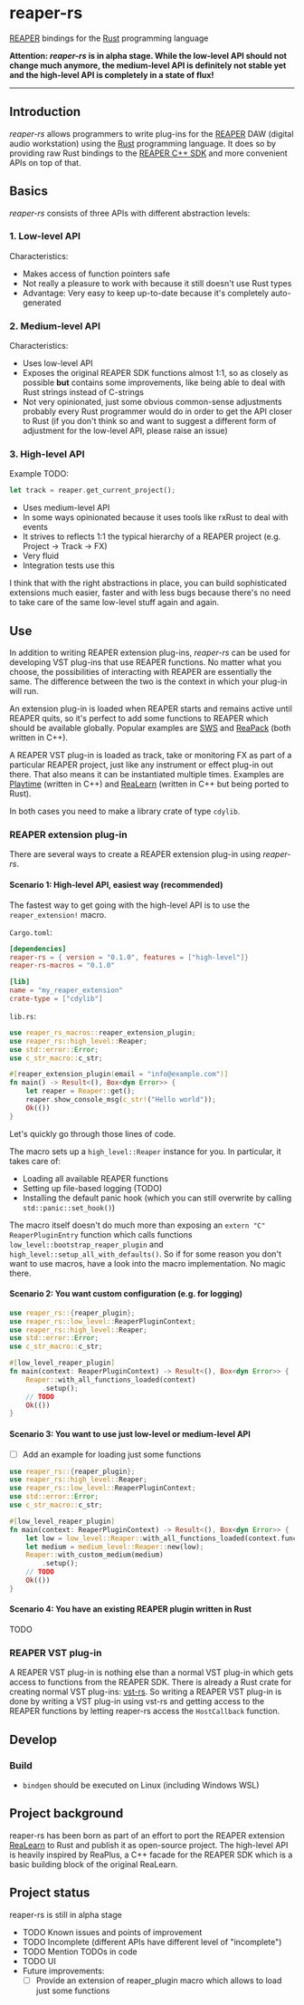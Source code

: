 # reaper-rs

[REAPER](https://www.reaper.fm/) bindings for the [Rust](https://www.rust-lang.org/) programming language

**Attention: *reaper-rs* is in alpha stage. While the low-level API should not change much anymore, the medium-level
API is definitely not stable yet and the high-level API is completely in a state of flux!**

---

## Introduction

*reaper-rs* allows programmers to write plug-ins for the [REAPER](https://www.reaper.fm/) DAW 
(digital audio workstation) using the  [Rust](https://www.rust-lang.org/) programming 
language. It does so by providing raw Rust bindings to the 
[REAPER C++ SDK](https://www.reaper.fm/sdk/plugin/plugin.php) and more convenient APIs on top of that.

## Basics

*reaper-rs* consists of three APIs with different abstraction levels:

### 1. Low-level API

Characteristics:
- Makes access of function pointers safe
- Not really a pleasure to work with because it still doesn't use Rust types
- Advantage: Very easy to keep up-to-date because it's completely auto-generated

### 2. Medium-level API

Characteristics:
- Uses low-level API
- Exposes the original REAPER SDK functions almost 1:1, so as closely as possible **but** contains 
  some improvements, like being able to deal with Rust strings instead of C-strings
- Not very opinionated, just some obvious common-sense adjustments probably every Rust programmer
  would do in order to get the API closer to Rust (if you don't think so and want to suggest a
  different form of adjustment for the low-level API, please raise an issue)
   
### 3. High-level API

Example TODO:
```rust
let track = reaper.get_current_project();
```

- Uses medium-level API
- In some ways opinionated because it uses tools like rxRust to deal with events
- It strives to reflects 1:1 the typical hierarchy of a REAPER project
  (e.g. Project → Track → FX)   
- Very fluid
- Integration tests use this

I think that with the right abstractions in place, you can build sophisticated extensions much
easier, faster and with less bugs because there's no need to take care of the same low-level
stuff again and again.
    
## Use

In addition to writing REAPER extension plug-ins, *reaper-rs* can be used for developing VST plug-ins that use REAPER 
functions. No matter what you choose, the possibilities of interacting with REAPER are essentially the same. The
difference between the two is the context in which your plug-in will run.

An extension plug-in is loaded when REAPER starts and remains active until REAPER quits, so it's perfect to add
some functions to REAPER which should be available globally. Popular examples are 
[SWS](https://www.sws-extension.org/) and [ReaPack](https://reapack.com/) (both written in C++).

A REAPER VST plug-in is loaded as track, take or monitoring FX as part of a particular REAPER project, just like 
any instrument or effect plug-in out there. That also means it can be instantiated multiple times. Examples are 
[Playtime](https://www.helgoboss.org/projects/playtime/) (written in C++) and 
[ReaLearn](https://www.helgoboss.org/projects/realearn/) (written in C++ but being ported to Rust).

In both cases you need to make a library crate of type `cdylib`.

### REAPER extension plug-in

There are several ways to create a REAPER extension plug-in using *reaper-rs*.


#### Scenario 1: High-level API, easiest way (recommended)

The fastest way to get going with the high-level API is to use the `reaper_extension!` macro.

`Cargo.toml`:
```toml
[dependencies]
reaper-rs = { version = "0.1.0", features = ["high-level"]} 
reaper-rs-macros = "0.1.0"

[lib]
name = "my_reaper_extension"
crate-type = ["cdylib"]
```

`lib.rs`:
```rust
use reaper_rs_macros::reaper_extension_plugin;
use reaper_rs::high_level::Reaper;
use std::error::Error;
use c_str_macro::c_str;

#[reaper_extension_plugin(email = "info@example.com")]
fn main() -> Result<(), Box<dyn Error>> {
    let reaper = Reaper::get();
    reaper.show_console_msg(c_str!("Hello world"));
    Ok(())
}
```

Let's quickly go through those lines of code.

The macro sets up a `high_level::Reaper` instance for you. In particular, it takes care of:

- Loading all available REAPER functions
- Setting up file-based logging (TODO)
- Installing the default panic hook (which you can still overwrite by calling `std::panic::set_hook()`)

The macro itself doesn't do much more than exposing an `extern "C" ReaperPluginEntry` function which calls
functions `low_level::bootstrap_reaper_plugin` and `high_level::setup_all_with_defaults()`. So if
for some reason you don't want to use macros, have a look into the macro implementation. No magic there.

#### Scenario 2: You want custom configuration (e.g. for logging)

```rust
use reaper_rs::{reaper_plugin};
use reaper_rs::low_level::ReaperPluginContext;
use reaper_rs::high_level::Reaper;
use std::error::Error;
use c_str_macro::c_str;

#[low_level_reaper_plugin]
fn main(context: ReaperPluginContext) -> Result<(), Box<dyn Error>> {
    Reaper::with_all_functions_loaded(context)
        .setup();
    // TODO
    Ok(())
}
```

#### Scenario 3: You want to use just low-level or medium-level API

- [ ] Add an example for loading just some functions

```rust
use reaper_rs::{reaper_plugin};
use reaper_rs::high_level::Reaper;
use reaper_rs::low_level::ReaperPluginContext;
use std::error::Error;
use c_str_macro::c_str;

#[low_level_reaper_plugin]
fn main(context: ReaperPluginContext) -> Result<(), Box<dyn Error>> {
    let low = low_level::Reaper::with_all_functions_loaded(context.function_provider);
    let medium = medium_level::Reaper::new(low);
    Reaper::with_custom_medium(medium)
        .setup();
    // TODO
    Ok(())
}
```

#### Scenario 4: You have an existing REAPER plugin written in Rust
    
TODO


### REAPER VST plug-in

A REAPER VST plug-in is nothing else than a normal VST plug-in which gets access to functions from the REAPER SDK. There
is already a Rust crate for creating normal VST plug-ins: [vst-rs](https://crates.io/crates/vst). So writing a REAPER
VST plug-in is done by writing a VST plug-in using vst-rs and getting access to the REAPER functions by letting
reaper-rs access the `HostCallback` function.  
    
## Develop

### Build

- `bindgen` should be executed on Linux (including Windows WSL)

## Project background

reaper-rs has been born as part of an effort to port the REAPER extension 
[ReaLearn](https://www.helgoboss.org/projects/realearn/) to Rust and publish it as open-source project. The high-level
API is heavily inspired by ReaPlus, a C++ facade for the REAPER SDK which is a basic building block of the original ReaLearn. 

## Project status

reaper-rs is still in alpha stage

- TODO Known issues and points of improvement
- TODO Incomplete (different APIs have different level of "incomplete")
- TODO Mention TODOs in code
- TODO UI
- Future improvements:
    - [ ] Provide an extension of reaper_plugin macro which allows to load just some functions  
